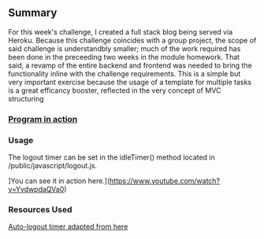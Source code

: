 ## Summary

For this week's challenge, I created a full stack blog being served via Heroku. Because this challenge coincides with
a group project, the scope of said challenge is understandbly smaller; much of the work required has been done in the preceeding two 
weeks in the module homework. That said, a revamp of the entire backend and frontend was needed to bring the functionality inline with 
the challenge requirements. This is a simple but very important exercise because the usage of a template for 
multiple tasks is a great efficancy booster, reflected in the very concept of MVC structuring

### [Program in action](https://www.youtube.com/watch?v=vtFeduhYlgE)

### Usage

The logout timer can be set in the idleTimer() method located in /public/javascript/logout.js. 

]You can see it in action here.](https://www.youtube.com/watch?v=YvdwpdaQVa0)

### Resources Used
[Auto-logout timer adapted from here](https://gist.github.com/gerard-kanters/2ce9daa5c23d8abe36c2)